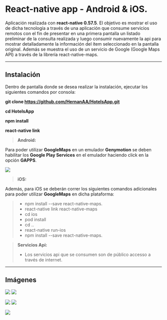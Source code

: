 React-native app - Android & iOS.
===================

Aplicación realizada con **react-native 0.57.5**. El objetivo es mostrar el uso de dicha tecnología a través de una aplicación que consume servicios remotos con el fin de presentar en una primera pantalla un listado preliminar de la consulta realizada y luego consumir nuevamente la api para mostrar detalladamente la información del ítem seleccionado en la pantalla original.
Además se muestra el uso de un servicio de Google (Google Maps API) a través de la librería react-native-maps.

----------
Instalación
-------------
Dentro de pantalla donde se desea realizar la instalación, ejecutar los siguientes comandos por consola:

**git clone https://github.com/HernanAA/HotelsApp.git**

**cd HotelsApp**

**npm install**

**react-native link**



> **Android:**

Para poder  utilizar **GoogleMaps** en un emulador **Genymotion** se deben habilitar los **Google Play Services** en el emulador haciendo click en la opción **GAPPS**.

![](https://github.com/HernanAA/HotelsApp/blob/master/Images/GenymotionGPS.png) 



> **iOS:**

Además, para iOS se deberán correr los siguientes comandos adicionales para poder utilizar **GoogleMaps** en dicha plataforma:

> - npm install --save react-native-maps.
> - react-native link react-native-maps
> - cd ios
> - pod install
> - cd ..
> - react-native run-ios
> - npm install --save react-native-maps.


> **Servicios Api:**
> - Los servicios api que se consumen son de público accesso a través de internet.

----------
Imágenes
-------------

![](https://github.com/HernanAA/HotelsApp/blob/master/Images/Pantalla1.1.PNG)           ![](https://github.com/HernanAA/HotelsApp/blob/master/Images/Pantalla2.PNG)


![](https://github.com/HernanAA/HotelsApp/blob/master/Images/Pantalla1.1ios.png)
![](https://github.com/HernanAA/HotelsApp/blob/master/Images/Pantalla2ios.png)



![](https://user-images.githubusercontent.com/7015591/35898945-5b494ed8-0ba8-11e8-94d4-6e9b9369eeb3.gif)






